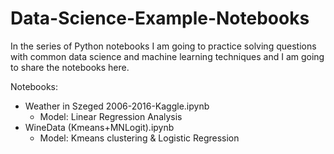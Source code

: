 # Data-Science-Example-Notebooks
In the series of Python notebooks I am going to practice solving questions with common data science and machine learning techniques and I am going to share the notebooks here.

Notebooks:
* Weather in Szeged 2006-2016-Kaggle.ipynb 
  * Model: Linear Regression Analysis
* WineData (Kmeans+MNLogit).ipynb
  * Model: Kmeans clustering & Logistic Regression
